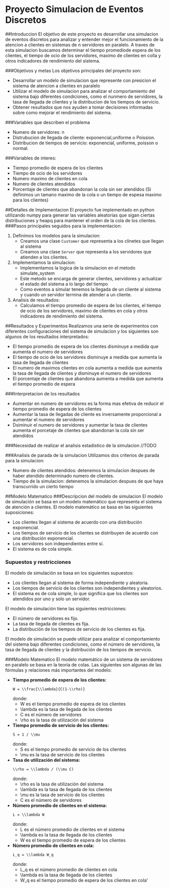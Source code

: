 # Proyecto Simulacion de Eventos Discretos

##Introduccion
El objetivo de este proyecto es desarrollar una simulacion de eventos discretos para analizar y entender mejor el funcionamiento de la atencion a clientes en sistemas de n servidores en paralelo. A traves de esta simulacion buscamos determinar el tiempo promediode espera de los clientes, el tiempo de ocio de los servidores, maximo de clientes en colla y otros indicadores de rendimiento del sistema.

###Objetivos y metas
Los objetivos principales del proyecto son:

- Desarrollar un modelo de simulacion que represente con presicion el sistema de atencion a clientes en paralelo
- Utilizar el modelo de simulacion para analizar el comportamiento del sistema bajo diferentes condiciones, como el nunmero de servidores, la tasa de llegada de clientes y la distribucion de los tiempos de servicio.
- Obtener resultados que nos ayuden a tomar decisiones informadas sobre como mejorar el rendimiento del sistema.

###Variables que describen el problema
- Numero de servidores: n
- Distrubucion de llegada de cliente: exponencial,uniforme o Poission.
- Distribucion de tiempos de servicio: exponencial, uniforme, poisson o normal.

###Variables de interes:
- Tiempo promedio de espera de los clientes
- Tiempo de ocio de los servidores
- Numero maximo de clientes en cola
- Numero de clientes atendidos
- Porcentaje de clientes que abandonan la cola sin ser atendidos (Si definimos un tamano maximo de la cola o un tiempo de espesa maximo para los clientes)

##Detalles de Implementacion
El proyecto fue implementado en python utilizando numpy para generar las variables aleatorias que sigan ciertas distribuciones y heapq para mantener el orden de la cola de los clientes.
###Pasos principales seguidos para la implementacion:
1. Definimos los modelos para la simulacion:
	- Creamos una clase `Customer` que representa a los clinetes que llegan al sistema
	- Creamos una clase `Server` que representa a los servidores que atienden a los clientes.
2. Implementamos la simulacion:
	- Implementamos la logica de la simulacion en el metodo simulate_system
	- Este metodo se encarga de generar clientes, servidores y actualizar el estado del sistema a lo largo del tiempo
	- Como eventos a simular tenemos la llegada de un cliente al sistema y cuando un servidor termina de atender a un cliente.
3. Analisis de resultados:
	- Calculamos el tiempo promedio de espera de los clientes, el tiempo de ocio de los servidores, maximo de clientes en cola y otros indicadores de rendimiento del sistema.

##Resultados y Experimentos
Realizamos una serie de experimentos  con diferentes configuraciones del sistema de simulacion y los siguientes son algunos de los resultados interpretados:
- El tiempo promedio de espera de los clientes disminuye a medida que aumenta el numero de servidores
- El tiempo de ocio de los servidores disminuye a medida que aumenta la tasa de llegada de clientes
- El numero de maximos clientes en cola aumenta a medida que aumenta la tasa de llegada de clientes y disminuye el numero de servidores
- El porcentaje de clientes que abandona aumenta a medida que aumenta el tiempo promedio de espera

###Interpretacion de los resultados
- Aumentar en numero de servidores es la forma mas efetiva  de reducir el tiempo promedio de espera de los clientes
- Aumentar la tasa de llegadas de cliente es inversamente proporcional a aumentar el numero de servidores
- Dsiminuir el numero de servidores y aumentar la tasa de clientes aumenta el porcetaje de clientes que abandonan la cola sin ser atendidos

###Necesidad de realizar el analisis estadistico de la simulacion
//TODO

###Analisis de parada de la simulacion
Utilizamos dos criterios de parada para la simulacion:
- Numero de clientes atendidos: detenemos la simulacion despues de haber atendido determinado numero de clientes.
- Tiempo de la simulacion: detenemos la simulacion despues de que haya transcurrido un cierto tiempo

##Modelo Matematico
###Descripcion del modelo de simulacion
El modelo de simulación se basa en un modelo matemático que representa el sistema de atención a clientes. El modelo matemático se basa en las siguientes suposiciones:

- Los clientes llegan al sistema de acuerdo con una distribución exponencial.
- Los tiempos de servicio de los clientes se distribuyen de acuerdo con una distribución exponencial.
- Los servidores son independientes entre sí.
- El sistema es de cola simple.

### Supuestos y restricciones

El modelo de simulación se basa en los siguientes supuestos:

- Los clientes llegan al sistema de forma independiente y aleatoria.
- Los tiempos de servicio de los clientes son independientes y aleatorios.
- El sistema es de cola simple, lo que significa que los clientes son atendidos por uno y solo un servidor.

El modelo de simulación tiene las siguientes restricciones:

- El número de servidores es fijo.
- La tasa de llegada de clientes es fija.
- La distribución de los tiempos de servicio de los clientes es fija.

El modelo de simulación se puede utilizar para analizar el comportamiento del sistema bajo diferentes condiciones, como el número de servidores, la tasa de llegada de clientes y la distribución de los tiempos de servicio.

###Modelo Matematico
El modelo matemático de un sistema de servidores en paralelo se basa en la teoría de colas. Las siguientes son algunas de las fórmulas y relaciones más importantes del modelo:

* **Tiempo promedio de espera de los clientes:**
    ```
    W = \\frac{\\lambda}{C(1-\\rho)}
    ```
    donde:
    * W es el tiempo promedio de espera de los clientes
    * \\lambda es la tasa de llegada de los clientes
    * C es el número de servidores
    * \\rho es la tasa de utilización del sistema
* **Tiempo promedio de servicio de los clientes:**
    ```
    S = 1 / \\mu
    ```
    donde:
    * S es el tiempo promedio de servicio de los clientes
    * \\mu es la tasa de servicio de los clientes
* **Tasa de utilización del sistema:**
    ```
    \\rho = \\lambda / (\\mu C)
    ```
    donde:
    * \\rho es la tasa de utilización del sistema
    * \\lambda es la tasa de llegada de los clientes
    * \\mu es la tasa de servicio de los clientes
    * C es el número de servidores
* **Número promedio de clientes en el sistema:**
    ```
    L = \\lambda W
    ```
    donde:
    * L es el número promedio de clientes en el sistema
    * \\lambda es la tasa de llegada de los clientes
    * W es el tiempo promedio de espera de los clientes
* **Número promedio de clientes en cola:**
    ```
    L_q = \\lambda W_q
    ```
    donde:
    * L_q es el número promedio de clientes en cola
    * \\lambda es la tasa de llegada de los clientes
    * W_q es el tiempo promedio de espera de los clientes en cola'
